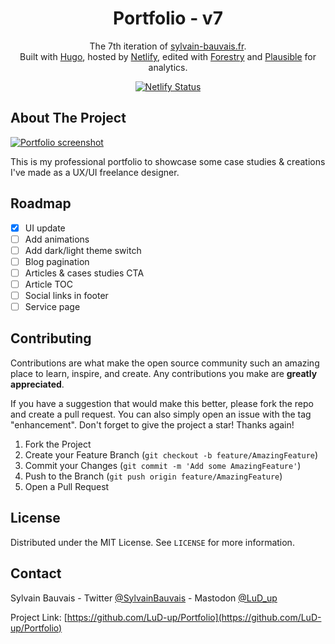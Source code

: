<h1 align="center">
  Portfolio - v7
</h1>
<p align="center">
  The 7th iteration of <a href="https://sylvain-bauvais.fr">sylvain-bauvais.fr</a>.<br>
  Built with <a href="https://gohugo.io">Hugo</a>, hosted by <a href="https://www.netlify.com/">Netlify</a>, edited with <a href="https://forestry.io">Forestry</a> and <a href="https://plausible.io">Plausible</a> for analytics.
</p>
<p align="center">
  <a href="https://app.netlify.com/sites/sylvain-bauvais/deploys">
    <img src="https://api.netlify.com/api/v1/badges/ffc2e49f-ef77-40b7-8904-751752268271/deploy-status" alt="Netlify Status" />
  </a>
</p>

## About The Project

[![Portfolio screenshot](https://sylvain-bauvais.fr/portfolio-screenshot.png)](https://sylvain-bauvais.fr)

This is my professional portfolio to showcase some case studies & creations I've made as a UX/UI freelance designer.

## Roadmap

- [x] UI update
- [ ] Add animations
- [ ] Add dark/light theme switch
- [ ] Blog pagination
- [ ] Articles & cases studies CTA
- [ ] Article TOC
- [ ] Social links in footer
- [ ] Service page

## Contributing

Contributions are what make the open source community such an amazing place to learn, inspire, and create. Any contributions you make are **greatly appreciated**.

If you have a suggestion that would make this better, please fork the repo and create a pull request. You can also simply open an issue with the tag "enhancement".
Don't forget to give the project a star! Thanks again!

1. Fork the Project
2. Create your Feature Branch (`git checkout -b feature/AmazingFeature`)
3. Commit your Changes (`git commit -m 'Add some AmazingFeature'`)
4. Push to the Branch (`git push origin feature/AmazingFeature`)
5. Open a Pull Request

## License

Distributed under the MIT License. See `LICENSE` for more information.

## Contact

Sylvain Bauvais - Twitter [@SylvainBauvais](https://twitter.com/SylvainBauvais) - Mastodon [@LuD_up](https://mastodon.social/@LuD_up)

Project Link: [https://github.com/LuD-up/Portfolio](https://github.com/LuD-up/Portfolio)
